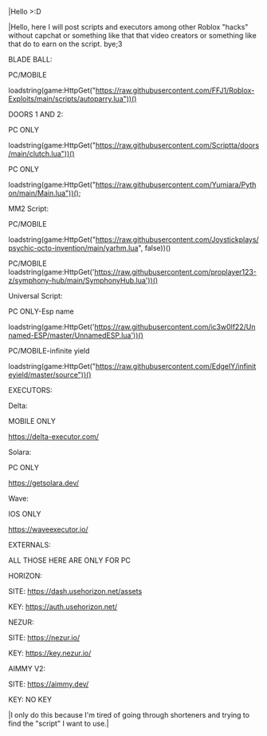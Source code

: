 |Hello >:D


|Hello, here I will post scripts and executors among other Roblox "hacks" without capchat or something like that that video creators or something like that do to earn on the script. bye;3




BLADE BALL:

PC/MOBILE

loadstring(game:HttpGet("https://raw.githubusercontent.com/FFJ1/Roblox-Exploits/main/scripts/autoparry.lua"))()








DOORS 1 AND 2:

PC ONLY

loadstring(game:HttpGet("https://raw.githubusercontent.com/Scriptta/doors/main/clutch.lua"))()

PC ONLY

loadstring(game:HttpGet("https://raw.githubusercontent.com/Yumiara/Python/main/Main.lua"))();













MM2 Script:

PC/MOBILE

loadstring(game:HttpGet("https://raw.githubusercontent.com/Joystickplays/psychic-octo-invention/main/yarhm.lua", false))()

PC/MOBILE
 loadstring(game:HttpGet('https://raw.githubusercontent.com/proplayer123-z/symphony-hub/main/SymphonyHub.lua'))() 

Universal Script:

PC ONLY-Esp name

loadstring(game:HttpGet('https://raw.githubusercontent.com/ic3w0lf22/Unnamed-ESP/master/UnnamedESP.lua'))()

PC/MOBILE-infinite yield

loadstring(game:HttpGet("https://raw.githubusercontent.com/EdgeIY/infiniteyield/master/source"))()


EXECUTORS:

Delta:

MOBILE ONLY

https://delta-executor.com/

Solara:

PC ONLY

https://getsolara.dev/

Wave:

IOS ONLY

https://waveexecutor.io/
















EXTERNALS:


ALL THOSE HERE ARE ONLY FOR PC


HORIZON:

SITE: https://dash.usehorizon.net/assets

 KEY: https://auth.usehorizon.net/

NEZUR:

SITE: https://nezur.io/

 KEY: https://key.nezur.io/

AIMMY V2:

SITE: https://aimmy.dev/

 KEY: NO KEY












































|I only do this because I'm tired of going through shorteners and trying to find the "script" I want to use.|
